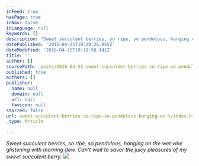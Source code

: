 ```yaml
---
inFeed: true
hasPage: true
inNav: false
inLanguage: null
keywords: []
description: "Sweet succulent berries, so ripe, so pendulous, hanging on the wet vine glistening with morning dew. Can't wait to savor the juicy pleasures of my sweet succulent berry."
datePublished: '2016-04-25T19:20:26.965Z'
dateModified: '2016-04-25T19:19:58.141Z'
title: ''
author: []
sourcePath: _posts/2016-04-25-sweet-succulent-berries-so-ripe-so-pendulous-hanging-on-t.md
published: true
authors: []
publisher:
  name: null
  domain: null
  url: null
  favicon: null
starred: false
url: sweet-succulent-berries-so-ripe-so-pendulous-hanging-on-t/index.html
_type: Article

---
```

_Sweet succulent berries, so ripe, so pendulous, hanging on the wet vine glistening with morning dew. Can't wait to savor the juicy pleasures of my sweet succulent berry._
![](https://the-grid-user-content.s3-us-west-2.amazonaws.com/1120dc2a-19b9-4d4b-a742-5b9f1997cfe1.jpg)